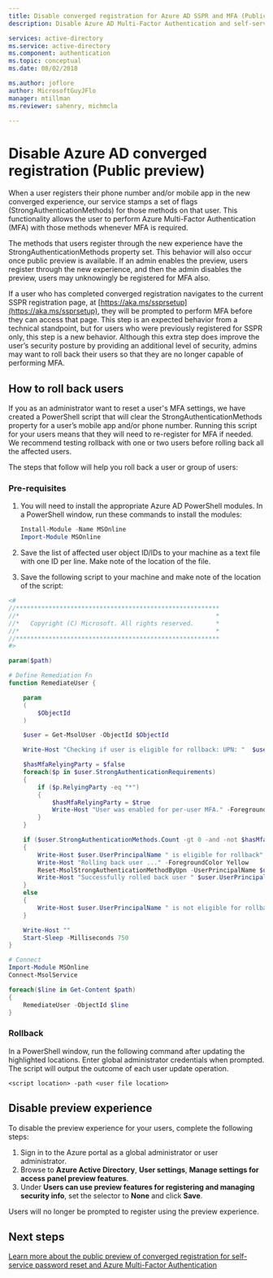 ```yaml
---
title: Disable converged registration for Azure AD SSPR and MFA (Public preview)
description: Disable Azure AD Multi-Factor Authentication and self-service password reset registration (Public preview)

services: active-directory
ms.service: active-directory
ms.component: authentication
ms.topic: conceptual
ms.date: 08/02/2018

ms.author: joflore
author: MicrosoftGuyJFlo
manager: mtillman
ms.reviewer: sahenry, michmcla

---
```

# Disable Azure AD converged registration (Public preview)

When a user registers their phone number and/or mobile app in the new converged experience, our service stamps a set of flags (StrongAuthenticationMethods) for those methods on that user. This functionality allows the user to perform Azure Multi-Factor Authentication (MFA) with those methods whenever MFA is required.

The methods that users register through the new experience have the StrongAuthenticationMethods property set. This behavior will also occur once public preview is available. If an admin enables the preview, users register through the new experience, and then the admin disables the preview, users may unknowingly be registered for MFA also.

If a user who has completed converged registration navigates to the current SSPR registration page, at [https://aka.ms/ssprsetup](https://aka.ms/ssprsetup), they will be prompted to perform MFA before they can access that page. This step is an expected behavior from a technical standpoint, but for users who were previously registered for SSPR only, this step is a new behavior. Although this extra step does improve the user’s security posture by providing an additional level of security, admins may want to roll back their users so that they are no longer capable of performing MFA.  

## How to roll back users

If you as an administrator want to reset a user's MFA settings, we have created a PowerShell script that will clear the StrongAuthenticationMethods property for a user’s mobile app and/or phone number. Running this script for your users means that they will need to re-register for MFA if needed. We recommend testing rollback with one or two users before rolling back all the affected users.

The steps that follow will help you roll back a user or group of users:

### Pre-requisites

1. You will need to install the appropriate Azure AD PowerShell modules. In a PowerShell window, run these commands to install the modules:

   ```powershell
   Install-Module -Name MSOnline
   Import-Module MSOnline
   ```

1. Save the list of affected user object ID/IDs to your machine as a text file with one ID per line. Make note of the location of the file.
1. Save the following script to your machine and make note of the location of the script:

```powershell
<# 
//********************************************************
//*                                                      *
//*   Copyright (C) Microsoft. All rights reserved.      *
//*                                                      *
//********************************************************
#>

param($path)

# Define Remediation Fn
function RemediateUser {

    param  
    (
        $ObjectId
    )

    $user = Get-MsolUser -ObjectId $ObjectId

    Write-Host "Checking if user is eligible for rollback: UPN: "  $user.UserPrincipalName  " ObjectId: "  $user.ObjectId -ForegroundColor Yellow

    $hasMfaRelyingParty = $false
    foreach($p in $user.StrongAuthenticationRequirements)
    {
        if ($p.RelyingParty -eq "*")
        {
            $hasMfaRelyingParty = $true
            Write-Host "User was enabled for per-user MFA." -ForegroundColor Yellow
        }
    }

    if ($user.StrongAuthenticationMethods.Count -gt 0 -and -not $hasMfaRelyingParty)
    {
        Write-Host $user.UserPrincipalName " is eligible for rollback" -ForegroundColor Yellow
        Write-Host "Rolling back user ..." -ForegroundColor Yellow
        Reset-MsolStrongAuthenticationMethodByUpn -UserPrincipalName $user.UserPrincipalName
        Write-Host "Successfully rolled back user " $user.UserPrincipalName -ForegroundColor Green
    }
    else
    {
        Write-Host $user.UserPrincipalName " is not eligible for rollback. No action required."
    }

    Write-Host ""
    Start-Sleep -Milliseconds 750
}

# Connect
Import-Module MSOnline
Connect-MsolService

foreach($line in Get-Content $path)
{
    RemediateUser -ObjectId $line
}
```

### Rollback

In a PowerShell window, run the following command after updating the highlighted locations. Enter global administrator credentials when prompted. The script will output the outcome of each user update operation.

`<script location> -path <user file location>`

## Disable preview experience

To disable the preview experience for your users, complete the following steps:

1. Sign in to the Azure portal as a global administrator or user administrator.
2. Browse to **Azure Active Directory**, **User settings**, **Manage settings for access panel preview features**.
3. Under **Users can use preview features for registering and managing security info**, set the selector to **None** and click **Save**.

Users will no longer be prompted to register using the preview experience.

## Next steps

[Learn more about the public preview of converged registration for self-service password reset and Azure Multi-Factor Authentication](concept-registration-mfa-sspr-converged.md)